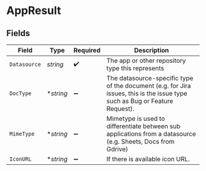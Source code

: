# AppResult


## Fields

| Field                                                                                                                       | Type                                                                                                                        | Required                                                                                                                    | Description                                                                                                                 |
| --------------------------------------------------------------------------------------------------------------------------- | --------------------------------------------------------------------------------------------------------------------------- | --------------------------------------------------------------------------------------------------------------------------- | --------------------------------------------------------------------------------------------------------------------------- |
| `Datasource`                                                                                                                | *string*                                                                                                                    | :heavy_check_mark:                                                                                                          | The app or other repository type this represents                                                                            |
| `DocType`                                                                                                                   | **string*                                                                                                                   | :heavy_minus_sign:                                                                                                          | The datasource-specific type of the document (e.g. for Jira issues, this is the issue type such as Bug or Feature Request). |
| `MimeType`                                                                                                                  | **string*                                                                                                                   | :heavy_minus_sign:                                                                                                          | Mimetype is used to differentiate between sub applications from a datasource (e.g. Sheets, Docs from Gdrive)                |
| `IconURL`                                                                                                                   | **string*                                                                                                                   | :heavy_minus_sign:                                                                                                          | If there is available icon URL.                                                                                             |